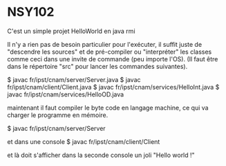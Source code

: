 # NSY102
C'est un simple projet HelloWorld en java rmi

Il n'y a rien pas de besoin particulier pour l'exécuter, il suffit juste de "descendre les sources"
et de pré-compiler ou "interpréter" les classes comme ceci dans une invite de commande (peu importe l'OS). 
(Il faut être dans le répertoire "src" pour lancer les commandes suivantes).

$ javac fr/ipst/cnam/server/Server.java
$ javac fr/ipst/cnam/client/Client.java
$ javac fr/ipst/cnam/services/HelloInt.java
$ javac fr/ipst/cnam/services/HelloOD.java

maintenant il faut compiler le byte code en langage machine, ce qui va charger le programme en mémoire.

$ javac fr/ipst/cnam/server/Server

et dans une console
$ javac fr/ipst/cnam/client/Client

et là doit s'afficher dans la seconde console un joli "Hello world !"
